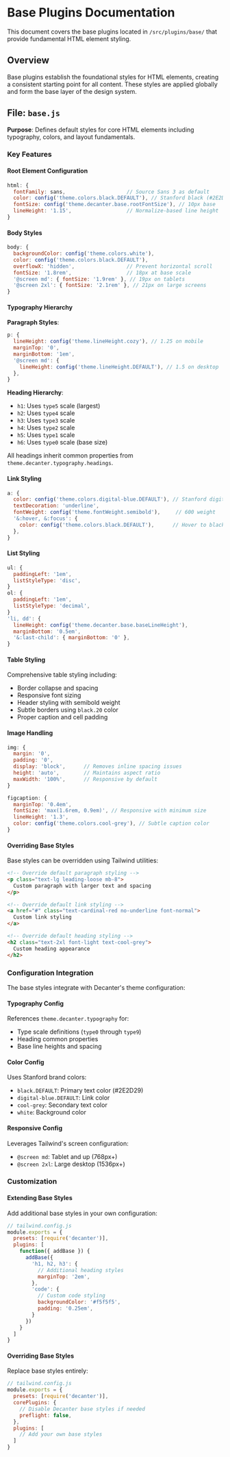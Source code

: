 # Base Plugins Documentation

This document covers the base plugins located in `/src/plugins/base/` that provide fundamental HTML element styling.

## Overview

Base plugins establish the foundational styles for HTML elements, creating a consistent starting point for all content. These styles are applied globally and form the base layer of the design system.

## File: `base.js`

**Purpose**: Defines default styles for core HTML elements including typography, colors, and layout fundamentals.

### Key Features

#### Root Element Configuration
```javascript
html: {
  fontFamily: sans,                    // Source Sans 3 as default
  color: config('theme.colors.black.DEFAULT'), // Stanford black (#2E2D29)
  fontSize: config('theme.decanter.base.rootFontSize'), // 10px base
  lineHeight: '1.15',                  // Normalize-based line height
}
```

#### Body Styles
```javascript
body: {
  backgroundColor: config('theme.colors.white'),
  color: config('theme.colors.black.DEFAULT'),
  overflowX: 'hidden',                 // Prevent horizontal scroll
  fontSize: '1.8rem',                  // 18px at base scale
  '@screen md': { fontSize: '1.9rem' }, // 19px on tablets
  '@screen 2xl': { fontSize: '2.1rem' }, // 21px on large screens
}
```

#### Typography Hierarchy

**Paragraph Styles**:
```javascript
p: {
  lineHeight: config('theme.lineHeight.cozy'), // 1.25 on mobile
  marginTop: '0',
  marginBottom: '1em',
  '@screen md': {
    lineHeight: config('theme.lineHeight.DEFAULT'), // 1.5 on desktop
  },
}
```

**Heading Hierarchy**:
- `h1`: Uses `type5` scale (largest)
- `h2`: Uses `type4` scale
- `h3`: Uses `type3` scale
- `h4`: Uses `type2` scale
- `h5`: Uses `type1` scale
- `h6`: Uses `type0` scale (base size)

All headings inherit common properties from `theme.decanter.typography.headings`.

#### Link Styling
```javascript
a: {
  color: config('theme.colors.digital-blue.DEFAULT'), // Stanford digital blue
  textDecoration: 'underline',
  fontWeight: config('theme.fontWeight.semibold'),     // 600 weight
  '&:hover, &:focus': {
    color: config('theme.colors.black.DEFAULT'),      // Hover to black
  },
}
```

#### List Styling
```javascript
ul: {
  paddingLeft: '1em',
  listStyleType: 'disc',
}
ol: {
  paddingLeft: '1em', 
  listStyleType: 'decimal',
}
'li, dd': {
  lineHeight: config('theme.decanter.base.baseLineHeight'),
  marginBottom: '0.5em',
  '&:last-child': { marginBottom: '0' },
}
```

#### Table Styling
Comprehensive table styling including:
- Border collapse and spacing
- Responsive font sizing
- Header styling with semibold weight
- Subtle borders using `black.20` color
- Proper caption and cell padding

#### Image Handling
```javascript
img: {
  margin: '0',
  padding: '0', 
  display: 'block',      // Removes inline spacing issues
  height: 'auto',        // Maintains aspect ratio
  maxWidth: '100%',      // Responsive by default
}

figcaption: {
  marginTop: '0.4em',
  fontSize: 'max(1.6rem, 0.9em)', // Responsive with minimum size
  lineHeight: '1.3',
  color: config('theme.colors.cool-grey'), // Subtle caption color
}
```

#### Overriding Base Styles
Base styles can be overridden using Tailwind utilities:
```html
<!-- Override default paragraph styling -->
<p class="text-lg leading-loose mb-8">
  Custom paragraph with larger text and spacing
</p>

<!-- Override default link styling -->
<a href="#" class="text-cardinal-red no-underline font-normal">
  Custom link styling
</a>

<!-- Override default heading styling -->
<h2 class="text-2xl font-light text-cool-grey">
  Custom heading appearance
</h2>
```

### Configuration Integration

The base styles integrate with Decanter's theme configuration:

#### Typography Config
References `theme.decanter.typography` for:
- Type scale definitions (`type0` through `type9`)
- Heading common properties
- Base line heights and spacing

#### Color Config
Uses Stanford brand colors:
- `black.DEFAULT`: Primary text color (#2E2D29)
- `digital-blue.DEFAULT`: Link color
- `cool-grey`: Secondary text color
- `white`: Background color

#### Responsive Config
Leverages Tailwind's screen configuration:
- `@screen md`: Tablet and up (768px+)
- `@screen 2xl`: Large desktop (1536px+)

### Customization

#### Extending Base Styles
Add additional base styles in your own configuration:
```javascript
// tailwind.config.js
module.exports = {
  presets: [require('decanter')],
  plugins: [
    function({ addBase }) {
      addBase({
        'h1, h2, h3': {
          // Additional heading styles
          marginTop: '2em',
        },
        'code': {
          // Custom code styling
          backgroundColor: '#f5f5f5',
          padding: '0.25em',
        }
      })
    }
  ]
}
```

#### Overriding Base Styles
Replace base styles entirely:
```javascript
// tailwind.config.js
module.exports = {
  presets: [require('decanter')],
  corePlugins: {
    // Disable Decanter base styles if needed
    preflight: false,
  },
  plugins: [
    // Add your own base styles
  ]
}
```